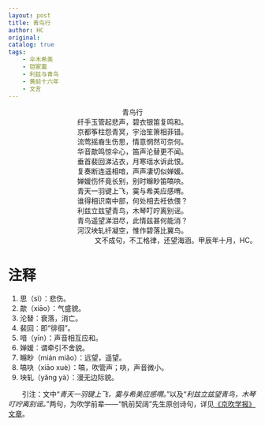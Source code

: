 ```yaml
---
layout: post
title: 青鸟行
author: HC
original: 
catalog: true
tags:
    - 伞木希美
    - 铠冢霙
    - 利兹与青鸟
    - 黄前十六年
    - 文言
---
```


<center>青鸟行</center>
<center>纤手玉管起悲声，碧衣银笛复鸣和。</center>
<center>京都筝柱怨青冥，宇治笙箫相菲错。</center>
<center>流莺摇裔生伤思，情意惘然可奈何。</center>
<center>华音歊鸣惊伞心，笛声沦替更不闻。</center>
<center>垂首裴回涕沾衣，月寒瑶水诉此恨。</center>
<center>复奏断连遥相喑，声声凄切似婵媛。</center>
<center>婵媛伤怀竟长别，别时矊眇笛嗃吷。</center>
<center>青天一羽键上飞，霙与希美应感喟。</center>
<center>谁得相识南中部，何处相去衽依偎？</center>
<center>利兹立兹望青鸟，木琴叮咛离别谣。</center>
<center>青鸟遥望涕泪尽，此情兹甚何能消？</center>
<center>河汉坱轧纤凝‌空，惟作碧落比翼鸟。</center>

<div style="text-align:right">
    <span>文不成句，不工格律，还望海涵。甲辰年十月，HC。</span>
</div>

# 注释

1. 思（sì）：悲伤。
2. 歊（xiāo）：气盛貌。
3. 沦替：衰落，消亡。
4. 裴回：即“徘徊”。
5. 喑（yīn）：声音相互应和。
6. 婵媛：谓牵引不舍貌。
7. 矊眇（mián miǎo）：远望，遥望。
8. 嗃吷（xiāo xuè）：嗃，吹管声；吷，声音微小。
9. 坱轧（yǎng yà）：漫无边际貌。

&emsp;&emsp;引注：文中“*青天一羽键上飞，霙与希美应感喟。*”以及“*利兹立兹望青鸟，木琴叮咛离别谣。*”两句，为吹学前辈——“帆前契阔”先生原创诗句，详见[《京吹学报》文章](/2024/07/01/Euphoria&Frustrated/)。